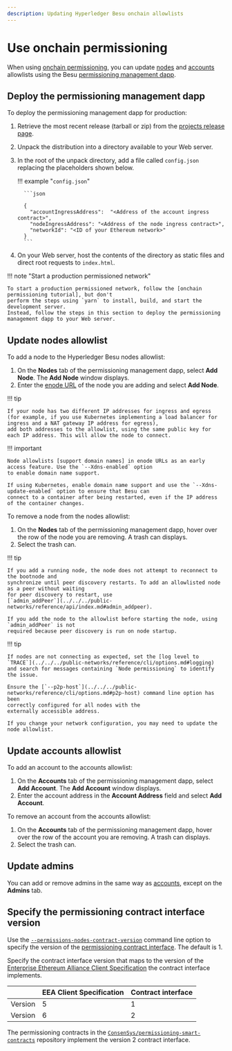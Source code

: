 ```yaml
---
description: Updating Hyperledger Besu onchain allowlists
---
```


# Use onchain permissioning

When using [onchain permissioning](../../concepts/permissioning/onchain.md), you can update
[nodes](#update-nodes-allowlist) and [accounts](#update-accounts-allowlist) allowlists using the
Besu [permissioning management dapp](#deploy-the-permissioning-management-dapp).

## Deploy the permissioning management dapp

To deploy the permissioning management dapp for production:

1. Retrieve the most recent release (tarball or zip) from the [projects release page].

1. Unpack the distribution into a directory available to your Web server.

1. In the root of the unpack directory, add a file called `config.json` replacing the placeholders
   shown below.

   !!! example "`config.json`"

         ```json

         {
           "accountIngressAddress":  "<Address of the account ingress contract>",
           "nodeIngressAddress": "<Address of the node ingress contract>",
           "networkId": "<ID of your Ethereum network>"
         }
         ```

1. On your Web server, host the contents of the directory as static files and direct root requests
   to `index.html`.

!!! note "Start a production permissioned network"

    To start a production permissioned network, follow the [onchain permissioning tutorial], but don't
    perform the steps using `yarn` to install, build, and start the development server.
    Instead, follow the steps in this section to deploy the permissioning management dapp to your Web server.

## Update nodes allowlist

To add a node to the Hyperledger Besu nodes allowlist:

1. On the **Nodes** tab of the permissioning management dapp, select **Add Node**.
   The **Add Node** window displays.
2. Enter the [enode URL](../../../public-networks/concepts/node-keys.md#enode-url) of the node you are adding and select **Add Node**.

!!! tip

    If your node has two different IP addresses for ingress and egress
    (for example, if you use Kubernetes implementing a load balancer for ingress and a NAT gateway IP address for egress),
    add both addresses to the allowlist, using the same public key for each IP address. This will allow the node to connect.

!!! important

    Node allowlists [support domain names] in enode URLs as an early access feature. Use the `--Xdns-enabled` option
    to enable domain name support.

    If using Kubernetes, enable domain name support and use the `--Xdns-update-enabled` option to ensure that Besu can
    connect to a container after being restarted, even if the IP address of the container changes.

To remove a node from the nodes allowlist:

1. On the **Nodes** tab of the permissioning management dapp, hover over the row of the
   node you are removing. A trash can displays.
1. Select the trash can.

!!! tip

    If you add a running node, the node does not attempt to reconnect to the bootnode and
    synchronize until peer discovery restarts. To add an allowlisted node as a peer without waiting
    for peer discovery to restart, use
    [`admin_addPeer`](../../../public-networks/reference/api/index.md#admin_addpeer).

    If you add the node to the allowlist before starting the node, using `admin_addPeer` is not
    required because peer discovery is run on node startup.

!!! tip

    If nodes are not connecting as expected, set the [log level to `TRACE`](../../../public-networks/reference/cli/options.md#logging)
    and search for messages containing `Node permissioning` to identify the issue.

    Ensure the [`--p2p-host`](../../../public-networks/reference/cli/options.md#p2p-host) command line option has been
    correctly configured for all nodes with the
    externally accessible address.

    If you change your network configuration, you may need to update the node allowlist.

## Update accounts allowlist

To add an account to the accounts allowlist:

1. On the **Accounts** tab of the permissioning management dapp, select **Add Account**.
   The **Add Account** window displays.
1. Enter the account address in the **Account Address** field and select **Add Account**.

To remove an account from the accounts allowlist:

1. On the **Accounts** tab of the permissioning management dapp, hover over the row of
   the account you are removing. A trash can displays.
1. Select the trash can.

## Update admins

You can add or remove admins in the same way as [accounts](#update-accounts-allowlist), except on the **Admins** tab.

## Specify the permissioning contract interface version

Use the [`--permissions-nodes-contract-version`](../../reference/cli/options.md#permissions-nodes-contract-version)
command line option to specify the version of the [permissioning contract interface](../../concepts/permissioning/onchain.md#permissioning-contracts).
The default is 1.

Specify the contract interface version that maps to the version of the [Enterprise Ethereum Alliance Client Specification](https://entethalliance.org/technical-specifications/)
the contract interface implements.

|         | EEA Client Specification | Contract interface |
|:--------|:-------------------------|:-------------------|
| Version | 5                        | 1                  |
| Version | 6                        | 2                  |

The permissioning contracts in the [`ConsenSys/permissioning-smart-contracts`](https://github.com/ConsenSys/permissioning-smart-contracts)
repository implement the version 2 contract interface.

[support domain names]: ../../../public-networks/concepts/node-keys.md#domain-name-support
[projects release page]: https://github.com/ConsenSys/permissioning-smart-contracts/releases/latest
[onchain permissioning tutorial]: ../../tutorials/permissioning/onchain.md

